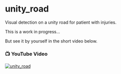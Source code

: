 # unity_road
Visual detection on a unity road for patient with injuries.

This is a work in progress... 

But see it by yourself in the short video below.

### 📺 YouTube Video

[![unity_road](https://img.youtube.com/vi/nHJ1hmbY-gg/0.jpg)](https://www.youtube.com/watch?v=nHJ1hmbY-gg)
